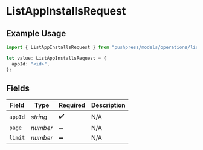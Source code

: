 # ListAppInstallsRequest

## Example Usage

```typescript
import { ListAppInstallsRequest } from "pushpress/models/operations/listappinstalls.js";

let value: ListAppInstallsRequest = {
  appId: "<id>",
};
```

## Fields

| Field              | Type               | Required           | Description        |
| ------------------ | ------------------ | ------------------ | ------------------ |
| `appId`            | *string*           | :heavy_check_mark: | N/A                |
| `page`             | *number*           | :heavy_minus_sign: | N/A                |
| `limit`            | *number*           | :heavy_minus_sign: | N/A                |